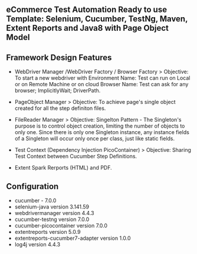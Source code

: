 ## eCommerce Test Automation Ready to use Template: Selenium, Cucumber, TestNg, Maven, Extent Reports and Java8 with Page Object Model
## Framework Design Features 

- WebDriver Manager /WebDriver Factory / Browser Factory  >  	Objective: To start a new webdriver with 
																															Environment Name: Test can run on Local or on Remote Machine or on cloud
																															Browser Name: Test can ask for any browser; ImplicitlyWait; DriverPath.
																															
- PageObject Manager 	>  Objective: To achieve page's single object created for all the step definiton files. 

- FileReader Manager 	>  Objective: Singelton Pattern - The Singleton's purpose is to control object creation, limiting the number of objects to only one. Since there is only one Singleton instance, any instance fields of a Singleton will occur only once per class, just like static fields. 

- Test Context (Dependency Injection PicoContainer)	> Objective: Sharing Test Context between Cucumber Step Definitions.

- Extent Spark Rerports (HTML) and PDF.

## Configuration

- cucumber - 7.0.0
- selenium-java version 3.141.59
- webdrivermanager version 4.4.3
- cucumber-testng version 7.0.0
- cucumber-picocontainer version 7.0.0
- extentreports version 5.0.9
- extentreports-cucumber7-adapter version 1.0.0
- log4j version 4.4.3
